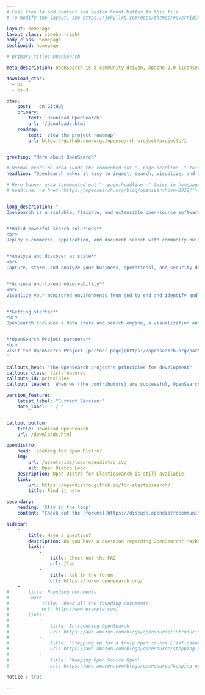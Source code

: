 ```yaml
---
# Feel free to add content and custom Front Matter to this file.
# To modify the layout, see https://jekyllrb.com/docs/themes/#overriding-theme-defaults

layout: homepage
layout_class: sidebar-right
body_class: homepage
sectionid: homepage

# primary_title: OpenSearch

meta_description: OpenSearch is a community-driven, Apache 2.0-licensed open source search and analytics suite that makes it easy to ingest, search, visualize, and analyze data.

download_ctas:
  - os
  - os-d

ctas:
    post: ' on GitHub'
    primary: 
        text: 'Download OpenSearch'
        url: '/downloads.html'
    roadmap:
        text: 'View the project roadmap'
        url: https://github.com/orgs/opensearch-project/projects/1


greeting: "More about OpenSearch"

# Normal headline area (undo the commented out "- page.headline -" twice in homepage.html file)
headline: "OpenSearch makes it easy to ingest, search, visualize, and analyze your data."

# Hero banner area (commented out "- page.headline -" twice in homepage.html file)
# headline: <a href="https://opensearch.org/blog/opensearchcon-2022/"> <img src="/assets/media/blog-images/2022-05-09-opensearchcon/opensearchcon.jpg" alt="OpenSearchCon" class="img-fluid"/></a>


long_description: "
OpenSearch is a scalable, flexible, and extensible open-source software suite for search, analytics, and observability applications licensed under Apache 2.0. Powered by [Apache Lucene](https://lucene.apache.org/) and driven by the [OpenSearch Project community](https://opensearch.org/about.html), OpenSearch offers a vendor-agnostic toolset you can use to build secure, high-performance, cost-efficient applications. Use OpenSearch as an end-to-end solution or connect it with your preferred open-source tools or [partner projects](https://opensearch.org/partners).


**Build powerful search solutions**
<br>
Deploy e-commerce, application, and document search with community-built tools. Support for [full text queries](https://opensearch.org/docs/latest/opensearch/query-dsl/full-text/), natural language processing, custom dictionaries, and a [range of search features](https://opensearch.org/docs/latest/opensearch/ux/) provides a flexible foundation for structured and unstructured search applications. With built-in faceting, relevance ranking and scoring, and a selection of machine learning (ML) features, you can build search solutions that are finely tuned to your data.


**Analyze and discover at scale**
<br>
Capture, store, and analyze your business, operational, and security data from a variety of sources. Use your preferred data collector and enrich your analytics pipeline with integrated ML tools like [anomaly detection](https://opensearch.org/docs/latest/monitoring-plugins/ad/index/). Built-in search functionality supports fast, accurate query results and time-sensitive insights. Visualize and report discoveries with [OpenSearch Dashboards](https://opensearch.org/docs/latest/dashboards/index/) and use [JDBC](https://opensearch.org/docs/latest/search-plugins/sql/sql/jdbc/) to connect to popular business intelligence systems. 


**Achieve end-to-end observability**
<br>
Visualize your monitored environments from end to end and identify and resolve issues as they arise with flexible [observability tools](https://opensearch.org/docs/latest/observability-plugin/index/). Build visualizations from your metrics, traces, and logs, with the option to use [Data Prepper](https://opensearch.org/docs/latest/data-prepper/index/) to transform and enrich your source data. Support for open-source systems like OpenTelemetry and Prometheus means you can create powerful, customized observability solutions using state-of-the-art components. 


**Getting started**
<br>
OpenSearch includes a data store and search engine, a visualization and user interface, and a [library of plugins](https://opensearch.org/docs/latest/install-and-configure/install-opensearch/plugins/#available-plugins) you can use to tailor your tools to your requirements. Get started in the way that best suits your team and your environment. To configure your first OpenSearch cluster, you can [download the OpenSearch components](https://opensearch.org/downloads.html) in a variety of distributions or start with the official [Docker Image](https://hub.docker.com/r/opensearchproject/opensearch). 


**OpenSearch Project partners**
<br>
Visit the OpenSearch Project [partner page](https://opensearch.org/partners) for a network of organizations who offer hosted solutions, provide help with technical challenges, and build tools to extend the capabilities of OpenSearch. Interested in becoming a project partner? [Learn how](https://opensearch.org/new-partner.html).
"

callouts_head: "The OpenSearch project's principles for development"
callouts_class: list-features
callouts_id: principles
callouts_leader: 'When we (the contributors) are successful, OpenSearch will be:'

version_feature:
    latest_label: "Current Version:"
    date_label: " / "


callout_button:
    title: Download OpenSearch
    url: /downloads.html

opendistro:
    head:  Looking for Open Distro?
    img:
        url: /assets/img/logo-opendistro.svg
        alt: Open Distro Logo
    description: Open Distro for Elasticsearch is still available.
    link: 
        url: https://opendistro.github.io/for-elasticsearch/
        title: Find it here

secondary:
    heading: 'Stay in the loop'
    content: "Check out the [forums](https://discuss.opendistrocommunity.dev/) to stay informed."

sidebar:
    -
        title: Have a question?
        description: Do you have a question regarding OpenSearch? Maybe you aren’t the first to ask it. Checkout our frequently asked questions (FAQs) to see if your question has already been answered. If not, don’t hesitate to ask in the community forums.
        links:
            -
                title: Check out the FAQ
                url: /faq
            -
                title: Ask in the forum
                url: https://forum.opensearch.org/
    -
#       title: Founding documents
#        more: 
#            title: 'Read all the founding documents'
#            url: http://www.example.com/
#       links:
#           -
#               title: Introducing OpenSearch
#               url: https://aws.amazon.com/blogs/opensource/introducing-opensearch
#           -
#               title: 'Stepping up for a truly open source Elasticsearch'
#               url: https://aws.amazon.com/blogs/opensource/stepping-up-for-a-truly-open-source-elasticsearch/
#           -
#               title: 'Keeping Open Source Open'
#               url: https://aws.amazon.com/blogs/opensource/keeping-open-source-open-open-distro-for-elasticsearch/

notice : true

---
```

